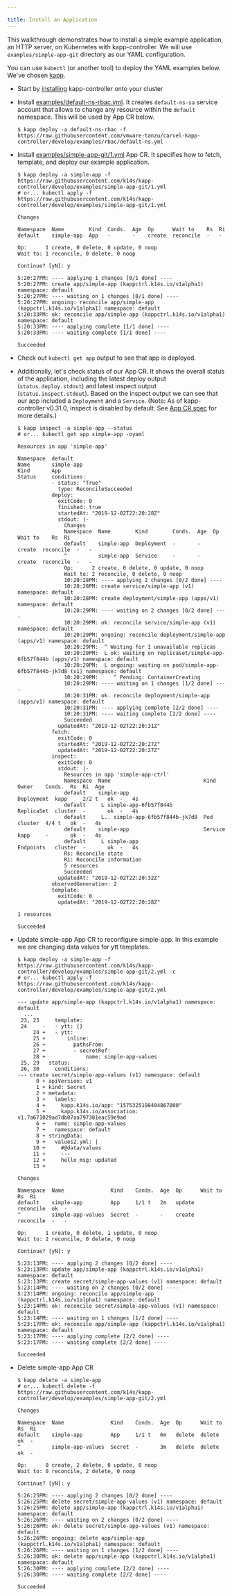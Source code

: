 ```yaml
---

title: Install an Application
---
```


This walkthrough demonstrates how to install a simple example application, an HTTP server, on Kubernetes with kapp-controller. We will use `examples/simple-app-git` directory as our YAML configuration. 

You can use `kubectl` (or another tool) to deploy the YAML examples below. We've chosen [kapp](/kapp).

- Start by [installing](install.md) kapp-controller onto your cluster

- Install [examples/default-ns-rbac.yml](https://github.com/carvel-dev/kapp-controller/blob/develop/examples/rbac/default-ns.yml). It creates `default-ns-sa` service account that allows to change any
  resource within the `default` namespace. This will be used by App CR below.

  ```bash-plain
  $ kapp deploy -a default-ns-rbac -f https://raw.githubusercontent.com/vmware-tanzu/carvel-kapp-controller/develop/examples/rbac/default-ns.yml
  ```

- Install [examples/simple-app-git/1.yml](https://github.com/carvel-dev/kapp-controller/blob/develop/examples/simple-app-git/1.yml) App CR. It specifies how to fetch, template, and deploy our example application.

  ```bash-plain
  $ kapp deploy -a simple-app -f https://raw.githubusercontent.com/k14s/kapp-controller/develop/examples/simple-app-git/1.yml
  # or... kubectl apply -f https://raw.githubusercontent.com/k14s/kapp-controller/develop/examples/simple-app-git/1.yml

  Changes

  Namespace  Name        Kind  Conds.  Age  Op      Wait to    Rs  Ri
  default    simple-app  App   -       -    create  reconcile  -   -

  Op:      1 create, 0 delete, 0 update, 0 noop
  Wait to: 1 reconcile, 0 delete, 0 noop

  Continue? [yN]: y

  5:20:27PM: ---- applying 1 changes [0/1 done] ----
  5:20:27PM: create app/simple-app (kappctrl.k14s.io/v1alpha1) namespace: default
  5:20:27PM: ---- waiting on 1 changes [0/1 done] ----
  5:20:27PM: ongoing: reconcile app/simple-app (kappctrl.k14s.io/v1alpha1) namespace: default
  5:20:33PM: ok: reconcile app/simple-app (kappctrl.k14s.io/v1alpha1) namespace: default
  5:20:33PM: ---- applying complete [1/1 done] ----
  5:20:33PM: ---- waiting complete [1/1 done] ----

  Succeeded
  ```

- Check out `kubectl get app` output to see that app is deployed.

- Additionally, let's check status of our App CR. It shows the overall status of the application, including the latest deploy output (`status.deploy.stdout`) and latest inspect output (`status.inspect.stdout`). Based on the inspect output we can see that our app included a `Deployment` and a `Service`. (Note: As of kapp-controller v0.31.0, inspect is disabled by default. See [App CR spec](app-spec.md) for more details.)

  ```bash-plain
  $ kapp inspect -a simple-app --status
  # or... kubectl get app simple-app -oyaml

  Resources in app 'simple-app'

  Namespace  default
  Name       simple-app
  Kind       App
  Status     conditions:
             - status: "True"
               type: ReconcileSucceeded
             deploy:
               exitCode: 0
               finished: true
               startedAt: "2019-12-02T22:20:28Z"
               stdout: |-
                 Changes
                 Namespace  Name        Kind        Conds.  Age  Op      Wait to    Rs  Ri
                 default    simple-app  Deployment  -       -    create  reconcile  -   -
                 ^          simple-app  Service     -       -    create  reconcile  -   -
                 Op:      2 create, 0 delete, 0 update, 0 noop
                 Wait to: 2 reconcile, 0 delete, 0 noop
                 10:20:28PM: ---- applying 2 changes [0/2 done] ----
                 10:20:28PM: create service/simple-app (v1) namespace: default
                 10:20:28PM: create deployment/simple-app (apps/v1) namespace: default
                 10:20:29PM: ---- waiting on 2 changes [0/2 done] ----
                 10:20:29PM: ok: reconcile service/simple-app (v1) namespace: default
                 10:20:29PM: ongoing: reconcile deployment/simple-app (apps/v1) namespace: default
                 10:20:29PM:  ^ Waiting for 1 unavailable replicas
                 10:20:29PM:  L ok: waiting on replicaset/simple-app-6fb57f844b (apps/v1) namespace: default
                 10:20:29PM:  L ongoing: waiting on pod/simple-app-6fb57f844b-jk7d8 (v1) namespace: default
                 10:20:29PM:     ^ Pending: ContainerCreating
                 10:20:29PM: ---- waiting on 1 changes [1/2 done] ----
                 10:20:31PM: ok: reconcile deployment/simple-app (apps/v1) namespace: default
                 10:20:31PM: ---- applying complete [2/2 done] ----
                 10:20:31PM: ---- waiting complete [2/2 done] ----
                 Succeeded
               updatedAt: "2019-12-02T22:20:31Z"
             fetch:
               exitCode: 0
               startedAt: "2019-12-02T22:20:27Z"
               updatedAt: "2019-12-02T22:20:27Z"
             inspect:
               exitCode: 0
               stdout: |-
                 Resources in app 'simple-app-ctrl'
                 Namespace  Name                              Kind        Owner    Conds.  Rs  Ri  Age
                 default    simple-app                        Deployment  kapp     2/2 t   ok  -   4s
                 default     L simple-app-6fb57f844b          ReplicaSet  cluster  -       ok  -   4s
                 default     L.. simple-app-6fb57f844b-jk7d8  Pod         cluster  4/4 t   ok  -   4s
                 default    simple-app                        Service     kapp     -       ok  -   4s
                 default     L simple-app                     Endpoints   cluster  -       ok  -   4s
                 Rs: Reconcile state
                 Ri: Reconcile information
                 5 resources
                 Succeeded
               updatedAt: "2019-12-02T22:20:32Z"
             observedGeneration: 2
             template:
               exitCode: 0
               updatedAt: "2019-12-02T22:20:28Z"

  1 resources

  Succeeded
  ```

- Update simple-app App CR to reconfigure simple-app. In this example we are changing data values for ytt templates.

  ```bash-plain
  $ kapp deploy -a simple-app -f https://raw.githubusercontent.com/k14s/kapp-controller/develop/examples/simple-app-git/2.yml -c
  # or... kubectl apply -f https://raw.githubusercontent.com/k14s/kapp-controller/develop/examples/simple-app-git/2.yml

  --- update app/simple-app (kappctrl.k14s.io/v1alpha1) namespace: default
    ...
   23, 23     template:
   24     -   - ytt: {}
       24 +   - ytt:
       25 +       inline:
       26 +         pathsFrom:
       27 +         - secretRef:
       28 +             name: simple-app-values
   25, 29   status:
   26, 30     conditions:
  --- create secret/simple-app-values (v1) namespace: default
        0 + apiVersion: v1
        1 + kind: Secret
        2 + metadata:
        3 +   labels:
        4 +     kapp.k14s.io/app: "1575325198404867000"
        5 +     kapp.k14s.io/association: v1.7a671029ad7db07aa797301eac59e9ad
        6 +   name: simple-app-values
        7 +   namespace: default
        8 + stringData:
        9 +   values2.yml: |
       10 +     #@data/values
       11 +     ---
       12 +     hello_msg: updated
       13 +

  Changes

  Namespace  Name               Kind    Conds.  Age  Op      Wait to    Rs  Ri
  default    simple-app         App     1/1 t   2m   update  reconcile  ok  -
  ^          simple-app-values  Secret  -       -    create  reconcile  -   -

  Op:      1 create, 0 delete, 1 update, 0 noop
  Wait to: 2 reconcile, 0 delete, 0 noop

  Continue? [yN]: y

  5:23:13PM: ---- applying 2 changes [0/2 done] ----
  5:23:13PM: update app/simple-app (kappctrl.k14s.io/v1alpha1) namespace: default
  5:23:13PM: create secret/simple-app-values (v1) namespace: default
  5:23:14PM: ---- waiting on 2 changes [0/2 done] ----
  5:23:14PM: ongoing: reconcile app/simple-app (kappctrl.k14s.io/v1alpha1) namespace: default
  5:23:14PM: ok: reconcile secret/simple-app-values (v1) namespace: default
  5:23:14PM: ---- waiting on 1 changes [1/2 done] ----
  5:23:17PM: ok: reconcile app/simple-app (kappctrl.k14s.io/v1alpha1) namespace: default
  5:23:17PM: ---- applying complete [2/2 done] ----
  5:23:17PM: ---- waiting complete [2/2 done] ----

  Succeeded
  ```

- Delete simple-app App CR

  ```bash-plain
  $ kapp delete -a simple-app
  # or... kubectl delete -f https://raw.githubusercontent.com/k14s/kapp-controller/develop/examples/simple-app-git/2.yml

  Changes

  Namespace  Name               Kind    Conds.  Age  Op      Wait to  Rs  Ri
  default    simple-app         App     1/1 t   6m   delete  delete   ok  -
  ^          simple-app-values  Secret  -       3m   delete  delete   ok  -

  Op:      0 create, 2 delete, 0 update, 0 noop
  Wait to: 0 reconcile, 2 delete, 0 noop

  Continue? [yN]: y

  5:26:25PM: ---- applying 2 changes [0/2 done] ----
  5:26:25PM: delete secret/simple-app-values (v1) namespace: default
  5:26:25PM: delete app/simple-app (kappctrl.k14s.io/v1alpha1) namespace: default
  5:26:26PM: ---- waiting on 2 changes [0/2 done] ----
  5:26:26PM: ok: delete secret/simple-app-values (v1) namespace: default
  5:26:26PM: ongoing: delete app/simple-app (kappctrl.k14s.io/v1alpha1) namespace: default
  5:26:26PM: ---- waiting on 1 changes [1/2 done] ----
  5:26:30PM: ok: delete app/simple-app (kappctrl.k14s.io/v1alpha1) namespace: default
  5:26:30PM: ---- applying complete [2/2 done] ----
  5:26:30PM: ---- waiting complete [2/2 done] ----

  Succeeded
  ```
